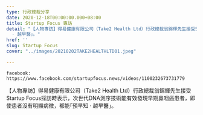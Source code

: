 ```yaml
---
type: 行政總裁分享
date: 2020-12-18T00:00:00.000+08:00
title: Startup Focus 專訪
detail: "【人物專訪】得易健康有限公司（Take2 Health Ltd）行政總裁翁錦輝先生接受Startup Focus採訪時表示，次世代DNA測序技術能有效發現早期鼻咽癌患者，即使患者沒有明顯病徵，都能｢預早知
  · 越早醫｣。"
href: ''
slug: Startup Focus
cover: "../images/20210202TAKE2HEALTHLTD01.jpeg"

---
```

`facebook: https://www.facebook.com/startupfocus.news/videos/1100232673731779`

【人物專訪】得易健康有限公司（Take2 Health Ltd）行政總裁翁錦輝先生接受Startup Focus採訪時表示，次世代DNA測序技術能有效發現早期鼻咽癌患者，即使患者沒有明顯病徵，都能｢預早知 · 越早醫｣。